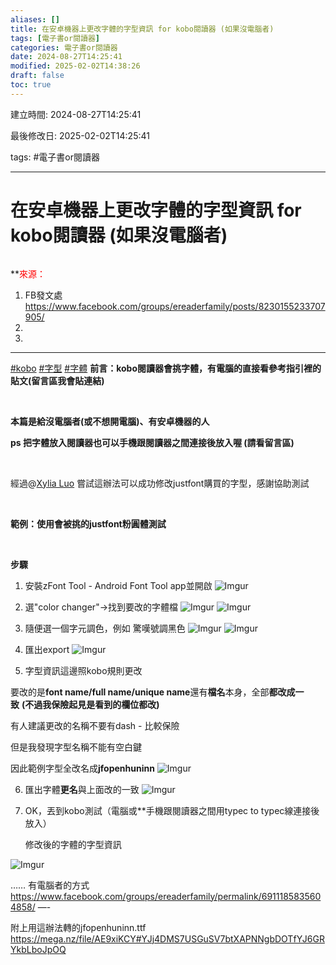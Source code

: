 ```yaml
---
aliases: []
title: 在安卓機器上更改字體的字型資訊 for kobo閱讀器 (如果沒電腦者)
tags: [電子書or閱讀器]
categories: 電子書or閱讀器
date: 2024-08-27T14:25:41
modified: 2025-02-02T14:38:26
draft: false
toc: true
---
```


建立時間: 2024-08-27T14:25:41

最後修改日: 2025-02-02T14:25:41

tags:  #電子書or閱讀器

---
# 在安卓機器上更改字體的字型資訊 for kobo閱讀器 (如果沒電腦者)

```toc
```
**<font color="#ff0000">來源：</font>
1. FB發文處 https://www.facebook.com/groups/ereaderfamily/posts/8230155233707905/
2. 
3. 
---
[#kobo](https://www.facebook.com/hashtag/kobo?__eep__=6&__cft__[0]=AZVlfsk6VtlAEIz2xFz8r_Jy89AkVRoN6YyAZDhEZpHAvAGn3JKkAGT3hdJR_msrkyLwCG_kz_XIHVh4n40GTIXQ-qCkKGbx7TaLh3wjhkN91aedn-FruPEEmiFkVAxLNVqj_JKLfRJmoDb33mTg4pWCJAduLAmX29TsXyVbYNn0Vw&__tn__=*NK-R) [#字型](https://www.facebook.com/hashtag/%E5%AD%97%E5%9E%8B?__eep__=6&__cft__[0]=AZVlfsk6VtlAEIz2xFz8r_Jy89AkVRoN6YyAZDhEZpHAvAGn3JKkAGT3hdJR_msrkyLwCG_kz_XIHVh4n40GTIXQ-qCkKGbx7TaLh3wjhkN91aedn-FruPEEmiFkVAxLNVqj_JKLfRJmoDb33mTg4pWCJAduLAmX29TsXyVbYNn0Vw&__tn__=*NK-R) [#字體](https://www.facebook.com/hashtag/%E5%AD%97%E9%AB%94?__eep__=6&__cft__[0]=AZVlfsk6VtlAEIz2xFz8r_Jy89AkVRoN6YyAZDhEZpHAvAGn3JKkAGT3hdJR_msrkyLwCG_kz_XIHVh4n40GTIXQ-qCkKGbx7TaLh3wjhkN91aedn-FruPEEmiFkVAxLNVqj_JKLfRJmoDb33mTg4pWCJAduLAmX29TsXyVbYNn0Vw&__tn__=*NK-R)
**前言：kobo閱讀器會挑字體，有電腦的直接看參考指引裡的貼文(留言區我會貼連結)**

​​

**本篇是給沒電腦者(或不想開電腦)、有安卓機器的人**

**ps 把字體放入閱讀器也可以手機跟閱讀器之間連接後放入喔 (請看留言區)**

​

經過@[Xylia Luo](https://www.facebook.com/groups/2439792062744280/user/100004223409177/?__cft__[0]=AZVlfsk6VtlAEIz2xFz8r_Jy89AkVRoN6YyAZDhEZpHAvAGn3JKkAGT3hdJR_msrkyLwCG_kz_XIHVh4n40GTIXQ-qCkKGbx7TaLh3wjhkN91aedn-FruPEEmiFkVAxLNVqj_JKLfRJmoDb33mTg4pWCJAduLAmX29TsXyVbYNn0Vw&__tn__=-]K-R) 嘗試這辦法可以成功修改justfont購買的字型，感謝協助測試

​

**範例：使用會被挑的justfont粉圓體測試**

​

**步驟**

1. 安裝zFont Tool - Android Font Tool app並開啟
   ![Imgur](https://i.imgur.com/GdR7sdH.png)


2. 選"color changer"→找到要改的字體檔
   ![Imgur](https://i.imgur.com/iDeK7NA.png)
![Imgur](https://i.imgur.com/RFcnPhH.png)


3. 隨便選一個字元調色，例如 驚嘆號調黑色
   ![Imgur](https://i.imgur.com/yd39aF0.png)
![Imgur](https://i.imgur.com/WMEY8q8.png)


4. 匯出export
   ![Imgur](https://i.imgur.com/EZOA1z9.png)

5. 字型資訊這邊照kobo規則更改

要改的是**font name/full name/unique name**還有**檔名**本身，全部**都改成一致** **(不過我保險起見是看到的欄位都改)**

有人建議更改的名稱不要有dash - 比較保險

但是我發現字型名稱不能有空白鍵

因此範例字型全改名成**jfopenhuninn**
![Imgur](https://i.imgur.com/LSEAV9T.png)


6. 匯出字體**更名**與上面改的一致
![Imgur](https://i.imgur.com/hcTM8bh.png)


7. OK，丟到kobo測試（電腦或**手機跟閱讀器之間用typec to typec線連接後放入）
   
   
   修改後的字體的字型資訊

![Imgur](https://i.imgur.com/pzRh1CO.png)

……
有電腦者的方式
https://www.facebook.com/groups/ereaderfamily/permalink/6911185835604858/
—-

附上用這辦法轉的jfopenhuninn.ttf
https://mega.nz/file/AE9xiKCY#YJj4DMS7USGuSV7btXAPNNgbDOTfYJ6GRYkbLboJpOQ